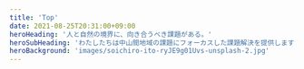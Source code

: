 ```yaml
---
title: 'Top'
date: 2021-08-25T20:31:00+09:00
heroHeading: '人と自然の境界に、向き合うべき課題がある。'
heroSubHeading: 'わたしたちは中山間地域の課題にフォーカスした課題解決を提供します'
heroBackground: 'images/soichiro-ito-ryJE9g01Uvs-unsplash-2.jpg'
---
```


